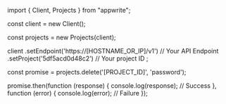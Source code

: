import { Client, Projects } from "appwrite";

const client = new Client();

const projects = new Projects(client);

client
    .setEndpoint('https://[HOSTNAME_OR_IP]/v1') // Your API Endpoint
    .setProject('5df5acd0d48c2') // Your project ID
;

const promise = projects.delete('[PROJECT_ID]', 'password');

promise.then(function (response) {
    console.log(response); // Success
}, function (error) {
    console.log(error); // Failure
});